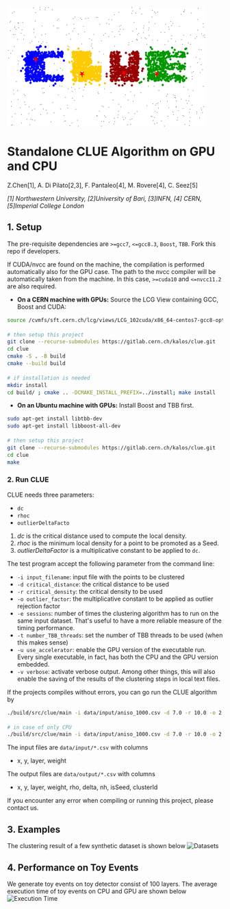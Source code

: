 ![Logo](plots/clue_logo.png)

# Standalone CLUE Algorithm on GPU and CPU

Z.Chen[1], A. Di Pilato[2,3], F. Pantaleo[4], M. Rovere[4], C. Seez[5]

*[1] Northwestern University, [2]University of Bari, [3]INFN, [4] CERN, [5]Imperial College London*

## 1. Setup

The pre-requisite dependencies are `>=gcc7`, `<=gcc8.3`, `Boost`, `TBB`. Fork this repo if developers.

If CUDA/nvcc are found on the machine, the compilation is performed automatically also for the GPU case.
The path to the nvcc compiler will be automatically taken from the machine. In this case, `>=cuda10` and `<=nvcc11.2` are also required.

* **On a CERN machine with GPUs:** Source the LCG View containing GCC, Boost
and CUDA:
```bash
source /cvmfs/sft.cern.ch/lcg/views/LCG_102cuda/x86_64-centos7-gcc8-opt/setup.sh

# then setup this project
git clone --recurse-submodules https://gitlab.cern.ch/kalos/clue.git
cd clue
cmake -S . -B build
cmake --build build

# if installation is needed
mkdir install
cd build/ ; cmake .. -DCMAKE_INSTALL_PREFIX=../install; make install
```

* **On an Ubuntu machine with GPUs:** Install Boost and TBB first.
```bash
sudo apt-get install libtbb-dev
sudo apt-get install libboost-all-dev

# then setup this project
git clone --recurse-submodules https://gitlab.cern.ch/kalos/clue.git
cd clue
make
```

### 2. Run CLUE
CLUE needs three parameters:
  * `dc`
  * `rhoc`
  * `outlierDeltaFacto`

1. _dc_ is the critical distance used to compute the local density.
1. _rhoc_ is the minimum local density for a point to be promoted as a Seed.
1. _outlierDeltaFactor_ is  a multiplicative constant to be applied to `dc`.

The test program accept the following parameter from the command line:

* `-i input_filename`: input file with the points to be clustered
* `-d critical_distance`: the critical distance to be used
* `-r critical_density`: the critical density to be used
* `-o outlier_factor`: the multiplicative constant to be applied as outlier
  rejection factor
* `-e sessions`: number of times the clustering algorithm has to run on the
  same input dataset. That's useful to have a more reliable measure of the
  timing performance.
* `-t number_TBB_threads`: set the number of TBB threads to be used (when this
  makes sense)
* `-u use_accelerator`: enable the GPU version of the executable run. Every
  single executable, in fact, has both the CPU and the GPU version embedded.
* `-v verbose`: activate verbose output. Among other things, this will also
  enable the saving of the results of the clustering steps in local text files.

If the projects compiles without errors, you can go run the CLUE algorithm by
```bash
./build/src/clue/main -i data/input/aniso_1000.csv -d 7.0 -r 10.0 -o 2 -e 10 -v -u

# in case of only CPU
./build/src/clue/main -i data/input/aniso_1000.csv -d 7.0 -r 10.0 -o 2 -e 10 -v
```

The input files are `data/input/*.csv` with columns 
* x, y, layer, weight

The output files are `data/output/*.csv` with columns
* x, y, layer, weight, rho, delta, nh, isSeed, clusterId

If you encounter any error when compiling or running this project, please
contact us.

## 3. Examples
The clustering result of a few synthetic dataset is shown below
![Datasets](Figure3.png)

## 4. Performance on Toy Events
We generate toy events on toy detector consist of 100 layers.
The average execution time of toy events on CPU and GPU are shown below
![Execution Time](Figure5_1.png)
